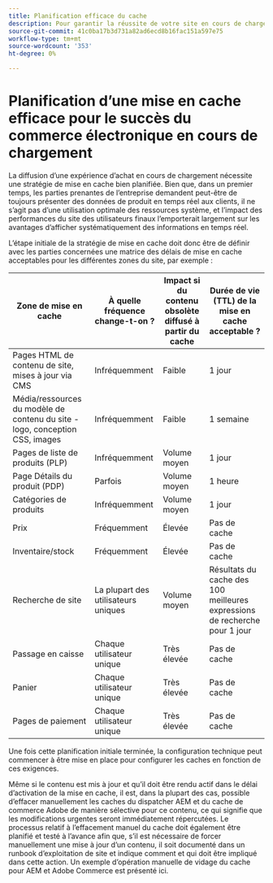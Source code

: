 ```yaml
---
title: Planification efficace du cache
description: Pour garantir la réussite de votre site en cours de chargement, reportez-vous aux points de référence recommandés pour la mise en cache.
source-git-commit: 41c0ba17b3d731a82ad6ecd8b16fac151a597e75
workflow-type: tm+mt
source-wordcount: '353'
ht-degree: 0%

---
```



# Planification d’une mise en cache efficace pour le succès du commerce électronique en cours de chargement

La diffusion d’une expérience d’achat en cours de chargement nécessite une stratégie de mise en cache bien planifiée. Bien que, dans un premier temps, les parties prenantes de l’entreprise demandent peut-être de toujours présenter des données de produit en temps réel aux clients, il ne s’agit pas d’une utilisation optimale des ressources système, et l’impact des performances du site des utilisateurs finaux l’emporterait largement sur les avantages d’afficher systématiquement des informations en temps réel.

L’étape initiale de la stratégie de mise en cache doit donc être de définir avec les parties concernées une matrice des délais de mise en cache acceptables pour les différentes zones du site, par exemple :

| Zone de mise en cache | À quelle fréquence change-t-on ? | Impact si du contenu obsolète diffusé à partir du cache | Durée de vie (TTL) de la mise en cache acceptable ? |
|---------------------------------------------------------------|--------------------|-------------------------------------------|-----------------------------------------------------|
| Pages HTML de contenu de site, mises à jour via CMS | Infréquemment | Faible | 1 jour |
| Média/ressources du modèle de contenu du site - logo, conception CSS, images | Infréquemment | Faible | 1 semaine |
| Pages de liste de produits (PLP) | Infréquemment | Volume moyen | 1 jour |
| Page Détails du produit (PDP) | Parfois | Volume moyen | 1 heure |
| Catégories de produits | Infréquemment | Volume moyen | 1 jour |
| Prix | Fréquemment | Élevée | Pas de cache |
| Inventaire/stock | Fréquemment | Élevée | Pas de cache |
| Recherche de site | La plupart des utilisateurs uniques | Volume moyen | Résultats du cache des 100 meilleures expressions de recherche pour 1 jour |
| Passage en caisse | Chaque utilisateur unique | Très élevée | Pas de cache |
| Panier | Chaque utilisateur unique | Très élevée | Pas de cache |
| Pages de paiement | Chaque utilisateur unique | Très élevée | Pas de cache |

Une fois cette planification initiale terminée, la configuration technique peut commencer à être mise en place pour configurer les caches en fonction de ces exigences.

Même si le contenu est mis à jour et qu’il doit être rendu actif dans le délai d’activation de la mise en cache, il est, dans la plupart des cas, possible d’effacer manuellement les caches du dispatcher AEM et du cache de commerce Adobe de manière sélective pour ce contenu, ce qui signifie que les modifications urgentes seront immédiatement répercutées. Le processus relatif à l’effacement manuel du cache doit également être planifié et testé à l’avance afin que, s’il est nécessaire de forcer manuellement une mise à jour d’un contenu, il soit documenté dans un runbook d’exploitation de site et indique comment et qui doit être impliqué dans cette action. Un exemple d’opération manuelle de vidage du cache pour AEM et Adobe Commerce est présenté ici.
